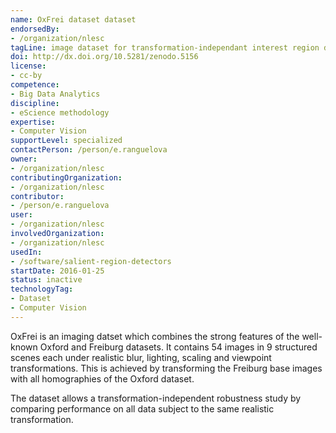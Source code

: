 ```yaml
---
name: OxFrei dataset dataset
endorsedBy:
- /organization/nlesc
tagLine: image dataset for transformation-independant interest region detection
doi: http://dx.doi.org/10.5281/zenodo.5156
license:
- cc-by
competence:
- Big Data Analytics
discipline:
- eScience methodology
expertise:
- Computer Vision
supportLevel: specialized
contactPerson: /person/e.ranguelova
owner:
- /organization/nlesc
contributingOrganization:
- /organization/nlesc
contributor:
- /person/e.ranguelova
user:
- /organization/nlesc
involvedOrganization:
- /organization/nlesc
usedIn:
- /software/salient-region-detectors
startDate: 2016-01-25
status: inactive
technologyTag:
- Dataset
- Computer Vision
---
```

OxFrei is an imaging datset which combines the strong features of the well-known  Oxford and
Freiburg datasets. It contains 54 images in 9 structured scenes
each under realistic blur, lighting, scaling and viewpoint
transformations. This is achieved by transforming the Freiburg base images with all homographies of the Oxford dataset.

The dataset allows a transformation-independent robustness
study by comparing performance on all data subject to
the same realistic transformation.
